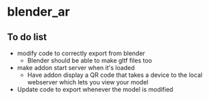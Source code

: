 # blender_ar

## To do list
* modify code to correctly export from blender
  * Blender should be able to make gltf files too
* make addon start server when it's loaded
  * Have addon display a QR code that takes a device to the local webserver which lets you view your model
* Update code to export whenever the model is modified
